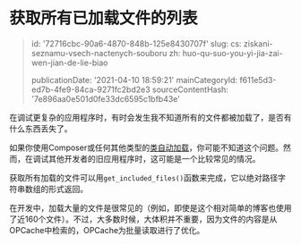 获取所有已加载文件的列表
============

> id: '72716cbc-90a6-4870-848b-125e8430707f'
> slug:
> 	cs: ziskani-seznamu-vsech-nactenych-souboru
> 	zh: huo-qu-suo-you-yi-jia-zai-wen-jian-de-lie-biao
> 
> publicationDate: '2021-04-10 18:59:21'
> mainCategoryId: f611e5d3-ed7b-4fe9-84ca-9271fc2bd2e3
> sourceContentHash: '7e896aa0e501d0fe33dc6595c1bfb43e'

在调试更复杂的应用程序时，有时会发生我不知道所有的文件都被加载了，是否有什么东西丢失了。

如果你使用Composer或任何其他类型的<a href="/autoloading-trid">类自动加载</a>，你可能不知道这个问题。然而，在调试其他开发者的旧应用程序时，这可能是一个比较常见的情况。

获取所有加载的文件可以用`get_included_files()`函数来完成，它以绝对路径字符串数组的形式返回。

在开发中，加载大量的文件是很常见的（例如，即使是这个相对简单的博客也使用了近160个文件）。不过，大多数时候，大体积并不重要，因为文件的内容是从OPCache中检索的，OPCache为批量读取进行了优化。
